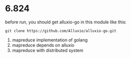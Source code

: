 # 6.824

before run, you should get alluxio-go in this module like this:
<pre><code>git clone https://github.com/Alluxio/alluxio-go.git</code></pre>

1. mapreduce implementation of golang 
2. mapreduce depends on alluxio
3. mapreduce with distributed system

